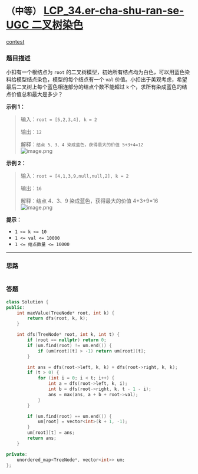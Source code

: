 # `（中等）` [LCP_34.er-cha-shu-ran-se-UGC 二叉树染色](https://leetcode-cn.com/problems/er-cha-shu-ran-se-UGC/)

[contest](https://leetcode-cn.com/contest/season/2021-spring/problems/er-cha-shu-ran-se-UGC/)

### 题目描述
<p>小扣有一个根结点为 <code>root</code> 的二叉树模型，初始所有结点均为白色，可以用蓝色染料给模型结点染色，模型的每个结点有一个 <code>val</code> 价值。小扣出于美观考虑，希望最后二叉树上每个蓝色相连部分的结点个数不能超过 <code>k</code> 个，求所有染成蓝色的结点价值总和最大是多少？</p>
<p><strong>示例 1：</strong></p>
<blockquote>
<p>输入：<code>root = [5,2,3,4], k = 2</code></p>
<p>输出：<code>12</code></p>
<p>解释：<code>结点 5、3、4 染成蓝色，获得最大的价值 5+3+4=12</code><br>
<img src="https://pic.leetcode-cn.com/1616126267-BqaCRj-image.png" alt="image.png" onerror="this.src='data:image/svg+xml,%3Csvg height=\'150\' viewBox=\'0 0 150 150\' width=\'150\' xmlns=\'http://www.w3.org/2000/svg\'%3E%3Cpath d=\'m2465 2286.42347-18.95363-18.92555-50.0112 43.79935-24.62708-24.5906-33.41155 24.5906-22.99654-17.22567v-73.0716c0-2.20914 1.79086-4 4-4h142c2.20914 0 4 1.79086 4 4zm-122-25.59081c5.52285 0 10-4.47052 10-9.98518 0-5.51467-4.47715-9.98519-10-9.98519s-10 4.47052-10 9.98519c0 5.51466 4.47715 9.98518 10 9.98518zm122 40.89296v61.27438c0 2.20914-1.79086 4-4 4h-142c-2.20914 0-4-1.79086-4-4v-53.62625l22.99654 17.22567 33.41155-24.5906 24.62708 24.5906 50.0112-43.79935z\' fill=\'%23eee\' fill-rule=\'evenodd\' transform=\'translate(-2315 -2217)\'/%3E%3C/svg%3E'; "></p>
</blockquote>
<p><strong>示例 2：</strong></p>
<blockquote>
<p>输入：<code>root = [4,1,3,9,null,null,2], k = 2</code></p>
<p>输出：<code>16</code></p>
<p>解释：结点 4、3、9 染成蓝色，获得最大的价值 4+3+9=16<br>
<img src="https://pic.leetcode-cn.com/1616126301-gJbhba-image.png" alt="image.png" onerror="this.src='data:image/svg+xml,%3Csvg height=\'150\' viewBox=\'0 0 150 150\' width=\'150\' xmlns=\'http://www.w3.org/2000/svg\'%3E%3Cpath d=\'m2465 2286.42347-18.95363-18.92555-50.0112 43.79935-24.62708-24.5906-33.41155 24.5906-22.99654-17.22567v-73.0716c0-2.20914 1.79086-4 4-4h142c2.20914 0 4 1.79086 4 4zm-122-25.59081c5.52285 0 10-4.47052 10-9.98518 0-5.51467-4.47715-9.98519-10-9.98519s-10 4.47052-10 9.98519c0 5.51466 4.47715 9.98518 10 9.98518zm122 40.89296v61.27438c0 2.20914-1.79086 4-4 4h-142c-2.20914 0-4-1.79086-4-4v-53.62625l22.99654 17.22567 33.41155-24.5906 24.62708 24.5906 50.0112-43.79935z\' fill=\'%23eee\' fill-rule=\'evenodd\' transform=\'translate(-2315 -2217)\'/%3E%3C/svg%3E'; "></p>
</blockquote>
<p><strong>提示：</strong></p>
<ul>
<li><code>1 &lt;= k &lt;= 10</code></li>
<li><code>1 &lt;= val &lt;= 10000</code></li>
<li><code>1 &lt;= 结点数量 &lt;= 10000</code></li>
</ul>


---
### 思路
```
```



### 答题
``` C++
class Solution {
public:
    int maxValue(TreeNode* root, int k) {
        return dfs(root, k, k);
    }

    int dfs(TreeNode* root, int k, int t) {
        if (root == nullptr) return 0;
        if (um.find(root) != um.end()) {
            if (um[root][t] > -1) return um[root][t];
        }

        int ans = dfs(root->left, k, k) + dfs(root->right, k, k);
        if (t > 0) {
            for (int i = 0; i < t; i++) {
                int a = dfs(root->left, k, i);
                int b = dfs(root->right, k, t - 1 - i);
                ans = max(ans, a + b + root->val);
            }
        }

        if (um.find(root) == um.end()) {
            um[root] = vector<int>(k + 1, -1);
        }
        um[root][t] = ans;
        return ans;
    }

private:
    unordered_map<TreeNode*, vector<int>> um;
};
```




